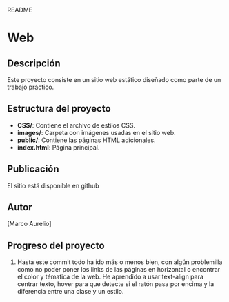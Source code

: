README
# Web

## Descripción
Este proyecto consiste en un sitio web estático diseñado como parte de un trabajo práctico. 

## Estructura del proyecto
- **CSS/**: Contiene el archivo de estilos CSS.
- **images/**: Carpeta con imágenes usadas en el sitio web.
- **public/**: Contiene las páginas HTML adicionales.
- **index.html**: Página principal.

## Publicación
El sitio está disponible en github

## Autor
[Marco Aurelio]

## Progreso del proyecto
1. Hasta este commit todo ha ido más o menos bien, con algún problemilla como no poder poner los links de las páginas en horizontal o encontrar el color y tématica de la web. He aprendido a usar text-align para centrar texto, hover para que detecte si el ratón pasa por encima y la diferencia entre una clase y un estilo.